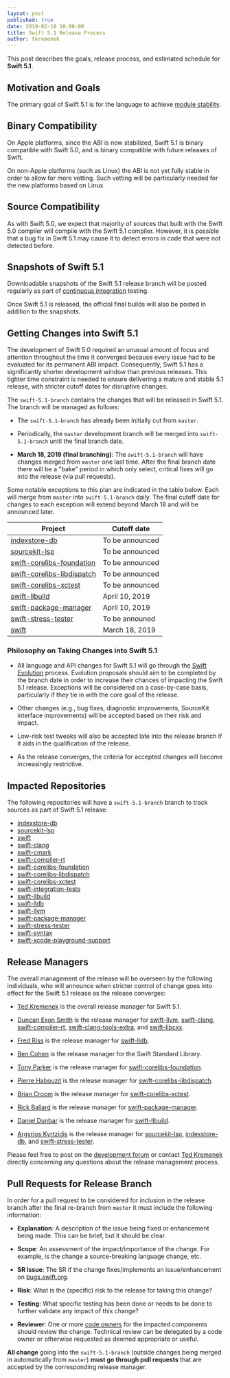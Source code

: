 ```yaml
---
layout: post
published: true
date: 2019-02-18 10:00:00
title: Swift 5.1 Release Process
author: tkremenek
---
```


This post describes the goals, release process, and estimated schedule for **Swift 5.1**.

## Motivation and Goals

The primary goal of Swift 5.1 is for the language to achieve
[module stability](https://forums.swift.org/t/plan-for-module-stability/14551).

## Binary Compatibility

On Apple platforms, since the ABI is now stabilized, Swift 5.1 is binary
compatible with Swift 5.0, and is binary compatible with future releases
of Swift.

On non-Apple platforms (such as Linux) the ABI is not yet fully stable
in order to allow for more vetting. Such vetting will be particularly
needed for the new platforms based on Linux.

## Source Compatibility

As with Swift 5.0, we expect that majority of sources that built with
the Swift 5.0 compiler will compile with the Swift 5.1 compiler.
However, it is possible that a bug fix in Swift 5.1 may cause it to
detect errors in code that were not detected before.

## Snapshots of Swift 5.1

Downloadable snapshots of the Swift 5.1 release branch will be posted
regularly as part of [continuous integration](https://ci.swift.org) testing.

Once Swift 5.1 is released, the official final builds will also be posted in
addition to the snapshots.

## Getting Changes into Swift 5.1

The development of Swift 5.0 required an unusual amount of focus and
attention throughout the time it converged because every issue had to be
evaluated for its permanent ABI impact. Consequently, Swift 5.1 has a
significantly shorter development window than previous releases. This
tighter time constraint is needed to ensure delivering a mature and
stable 5.1 release, with stricter cutoff dates for disruptive changes.

The `swift-5.1-branch` contains the changes that will be released in Swift
5.1.  The branch will be managed as follows:

* The `swift-5.1-branch` has already been initially cut from `master`.

* Periodically, the `master` development branch will be merged into
  `swift-5.1-branch` until the final branch date.

* **March 18, 2019 (final branching)**: The `swift-5.1-branch` will have
  changes merged from `master` one last time.  After the final branch date
  there will be a "bake" period in which only select, critical fixes will go
  into the release (via pull requests).

Some notable exceptions to this plan are indicated in the table below.
Each will merge from `master` into `swift-5.1-branch` daily.  The final
cutoff date for changes to each exception will extend beyond March 18
and will be announced later.

| Project  | Cutoff date  |
|---|---|
|  [indexstore-db] | To be announced |
|  [sourcekit-lsp] | To be announced |
|  [swift-corelibs-foundation] | To be announced |
|  [swift-corelibs-libdispatch] | To be announced |
|  [swift-corelibs-xctest] | To be announced |
|  [swift-llbuild] | April 10, 2019 |
|  [swift-package-manager] |  April 10, 2019 |
|  [swift-stress-tester] | To be announed |
|  [swift] |  March 18, 2019 |

### Philosophy on Taking Changes into Swift 5.1

- All language and API changes for Swift 5.1 will go through the [Swift
  Evolution](https://github.com/swiftlang/swift-evolution) process.  Evolution
  proposals should aim to be completed by the branch date in order   to
  increase their chances of impacting the Swift 5.1 release.  Exceptions
  will be considered on a case-by-case basis, particularly if they tie
  in with the core goal of the release.

- Other changes (e.g., bug fixes, diagnostic improvements, SourceKit interface
  improvements) will be accepted based on their risk and impact.

- Low-risk test tweaks will also be accepted late into the release branch if
  it aids in the qualification of the release.

- As the release converges, the criteria for accepted changes will become
  increasingly restrictive.

## Impacted Repositories

The following repositories will have a `swift-5.1-branch` branch to track
sources as part of Swift 5.1 release:

* [indexstore-db]
* [sourcekit-lsp]
* [swift]
* [swift-clang]
* [swift-cmark]
* [swift-compiler-rt]
* [swift-corelibs-foundation]
* [swift-corelibs-libdispatch]
* [swift-corelibs-xctest]
* [swift-integration-tests]
* [swift-llbuild]
* [swift-lldb]
* [swift-llvm]
* [swift-package-manager]
* [swift-stress-tester]
* [swift-syntax]
* [swift-xcode-playground-support]

## Release Managers

The overall management of the release will be overseen by the following
individuals, who will announce when stricter control of change goes into
effect for the Swift 5.1 release as the release converges:

- [Ted Kremenek] is the overall release manager for Swift 5.1.

- [Duncan Exon Smith](https://github.com/dexonsmith) is the release manager for
  [swift-llvm], [swift-clang], [swift-compiler-rt], [swift-clang-tools-extra], and [swift-libcxx].

- [Fred Riss](https://github.com/orgs/apple/people/fredriss) is the release manager for [swift-lldb].

- [Ben Cohen](https://github.com/airspeedswift) is the release manager for the
  Swift Standard Library.

- [Tony Parker](https://github.com/parkera) is the release manager for
  [swift-corelibs-foundation].

- [Pierre Habouzit](https://github.com/MadCoder) is the release manager for
  [swift-corelibs-libdispatch].

- [Brian Croom](https://github.com/briancroom) is the release manager for
  [swift-corelibs-xctest].

- [Rick Ballard](https://github.com/rballard) is the release manager for
  [swift-package-manager].

- [Daniel Dunbar](https://github.com/ddunbar) is the release manager for
  [swift-llbuild].

- [Argyrios Kyrtzidis](https://github.com/akyrtzi) is the release manager for [sourcekit-lsp], [indexstore-db], and [swift-stress-tester].

Please feel free to post on the [development forum](https://forums.swift.org/c/development/compiler)
or contact [Ted Kremenek] directly concerning any questions about the release management
process.

## Pull Requests for Release Branch

In order for a pull request to be considered for inclusion in the release
branch after the final re-branch from `master` it must include the following
information:

- **Explanation**: A description of the issue being fixed or enhancement being
  made.  This can be brief, but it should be clear.

- **Scope**: An assessment of the impact/importance of the change. For
  example, is the change a source-breaking language change, etc.

- **SR Issue**: The SR if the change fixes/implements an issue/enhancement on
  [bugs.swift.org](https://bugs.swift.org).

- **Risk**: What is the (specific) risk to the release for taking this change?

- **Testing**: What specific testing has been done or needs to be done to
  further validate any impact of this change?

- **Reviewer**: One or more [code owners](/community/#code-owners)
  for the impacted components should review the change. Technical review can
  be delegated by a code owner or otherwise requested as deemed appropriate or
  useful.

**All change** going into the `swift-5.1-branch` (outside changes being merged
in automatically from `master`) **must go through pull requests** that are
accepted by the corresponding release manager.

[Ted Kremenek]: https://github.com/tkremenek
[swift]: https://github.com/apple/swift
[swift-llvm]: https://github.com/apple/swift-llvm
[swift-clang]: https://github.com/apple/swift-clang
[swift-lldb]: https://github.com/apple/swift-lldb
[swift-cmark]: https://github.com/apple/swift-cmark
[swift-syntax]: https://github.com/apple/swift-syntax
[swift-llbuild]: https://github.com/apple/swift-llbuild
[swift-compiler-rt]: https://github.com/apple/swift-compiler-rt
[swift-package-manager]: https://github.com/apple/swift-package-manager
[swift-corelibs-foundation]: https://github.com/apple/swift-corelibs-foundation
[swift-corelibs-libdispatch]: https://github.com/apple/swift-corelibs-libdispatch
[swift-xcode-playground-support]: https://github.com/apple/swift-xcode-playground-support
[swift-integration-tests]: https://github.com/apple/swift-integration-tests
[swift-corelibs-xctest]: https://github.com/apple/swift-corelibs-xctest
[swift-clang-tools-extra]: https://github.com/apple/swift-clang-tools-extra
[swift-libcxx]: https://github.com/apple/swift-libcxx
[sourcekit-lsp]: https://github.com/apple/sourcekit-lsp
[indexstore-db]: https://github.com/apple/indexstore-db
[swift-stress-tester]: https://github.com/apple/swift-stress-tester
